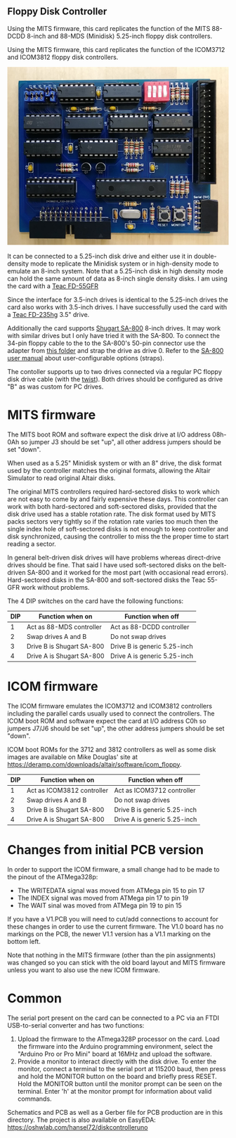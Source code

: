 ## Floppy Disk Controller

Using the MITS firmware, this card replicates the function of the 
MITS 88-DCDD 8-inch and 88-MDS (Minidisk) 5.25-inch floppy disk controllers.

Using the MITS firmware, this card replicates the function of the 
ICOM3712 and ICOM3812 floppy disk controllers.

![Floppy Disk Controller Card](diskcontroller.jpg)

It can be connected to a 5.25-inch disk drive and either use
it in double-density mode to replicate the Minidisk system
or in high-density mode to emulate an 8-inch system. Note
that a 5.25-inch disk in high density mode can hold the 
same amount of data as 8-inch single density disks.
I am using the card with a [Teac FD-55GFR](https://www.vogonswiki.com/index.php/Teac_FD-55GFR)

Since the interface for 3.5-inch drives is identical to the
5.25-inch drives the card also works with 3.5-inch drives.
I have successfully used the card with a [Teac FD-235hg](https://www.cnet.com/products/teac-floppy-drive-fd-235hg-floppy-disk-drive-floppy-series) 3.5" drive.

Additionally the card supports [Shugart SA-800](https://github.com/dhansel/Altair8800-IOBus/blob/master/04-disk-controller/doc/Shugart_SA800_Brochure_Feb78.pdf) 8-inch drives.
It may work with similar drives but I only have tried it with the SA-800. To connect the 34-pin floppy cable to the to the SA-800's
50-pin connector use the adapter from [this folder](https://github.com/dhansel/Altair8800-IOBus/tree/master/04-disk-controller/Shugart50to34adapter)
and strap the drive as drive 0. Refer to the [SA-800 user manual](https://github.com/dhansel/Altair8800-IOBus/blob/master/04-disk-controller/doc/SA800%20OEM%20Manual.pdf) about user-configurable options (straps).

The contoller supports up to two drives connected via a regular PC floppy
disk drive cable (with the [twist](https://www.nostalgianerd.com/why-are-floppy-cables-twisted)). 
Both drives should be configured as drive "B" as was custom for PC drives. 

# MITS firmware

The MITS boot ROM and software expect the disk drive at I/O address 08h-0Ah
so jumper J3 should be set "up", all other address jumpers should be set "down".

When used as a 5.25" Minidisk system or with an 8" drive, the disk
format used by the controller matches the original formats, allowing 
the Altair Simulator to read original Altair disks.

The original MITS controllers required hard-sectored disks to work which
are not easy to come by and fairly expensive these days.
This controller can work with both hard-sectored and soft-sectored disks,
provided that the disk drive used has a stable rotation rate. The disk
format used by MITS packs sectors very tightly so if the rotation rate varies
too much then the single index hole of soft-sectored disks is not enough
to keep controller and disk synchronized, causing the controller to miss 
the the proper time to start reading a sector.

In general belt-driven disk drives will have problems whereas direct-drive drives
should be fine. That said I have used soft-sectored disks on the belt-driven
SA-800 and it worked for the most part (with occasional read errors). 
Hard-sectored disks in the SA-800 and soft-sectored disks the Teac 55-GFR work
without problems.

The 4 DIP switches on the card have the following functions:

DIP | Function when on         | Function when off
----|--------------------------|------------------
1   | Act as 88-MDS controller | Act as 88-DCDD controller
2   | Swap drives A and B      | Do not swap drives
3   | Drive B is Shugart SA-800| Drive B is generic 5.25-inch
4   | Drive A is Shugart SA-800| Drive A is generic 5.25-inch

# ICOM firmware

The ICOM firmware emulates the ICOM3712 and ICOM3812 controllers including
the parallel cards usually used to connect the controllers. The ICOM boot
ROM and software expect the card at I/O address C0h so jumpers J7/J6 should
be set "up", the other address jumpers should be set "down".

ICOM boot ROMs for the 3712 and 3812 controllers as well as some disk images 
are available on Mike Douglas' site at
https://deramp.com/downloads/altair/software/icom_floppy.

DIP | Function when on           | Function when off
----|----------------------------|------------------
1   | Act as ICOM3812 controller | Act as ICOM3712 controller
2   | Swap drives A and B        | Do not swap drives
3   | Drive B is Shugart SA-800  | Drive B is generic 5.25-inch
4   | Drive A is Shugart SA-800  | Drive A is generic 5.25-inch


# Changes from initial PCB version

In order to support the ICOM firmware, a small change had to be made to the 
pinout of the ATMega328p:

 * The WRITEDATA signal was moved from ATMega pin 15 to pin 17
 * The INDEX signal was moved from ATMega pin 17 to pin 19
 * The WAIT sinal was moved from ATMega pin 19 to pin 15

If you have a V1.PCB you will need to cut/add connections to 
account for these changes in order to use the current firmware. The V1.0 board
has no markings on the PCB, the newer V1.1 version has a V1.1 marking on the bottom left.

Note that nothing in the MITS firmware (other than the pin assignments) was changed
so you can stick with the old board layout and MITS firmware unless you want to also
use the new ICOM firmware.

# Common

The serial port present on the card can be connected to a PC via an FTDI
USB-to-serial converter and has two functions:
1. Upload the firmware to the ATmega328P processor on the card. Load the 
firmware into the Arduino programming environment, select the
"Arduino Pro or Pro Mini" board at 16MHz and upload the software.
2. Provide a monitor to interact directly with the disk drive. To enter
the monitor, connect a terminal to the serial port at 115200 baud, then press and
hold the MONITOR button on the board and briefly press RESET. Hold the
MONITOR button until the monitor prompt can be seen on the terminal.
Enter 'h' at the monitor prompt for information about valid commands.

Schematics and PCB as well as a Gerber file for PCB production are in this directory. 
The project is also available on EasyEDA: https://oshwlab.com/hansel72/diskcontrolleruno
